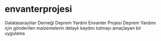 # envanterprojesi
Galatasaraylılar Derneği Deprem Yardım Envanter Projesi
Deprem Yardımı için gönderilen malzemelerin detaylı kaydını tutmayı amaçlayan bir uygulama
